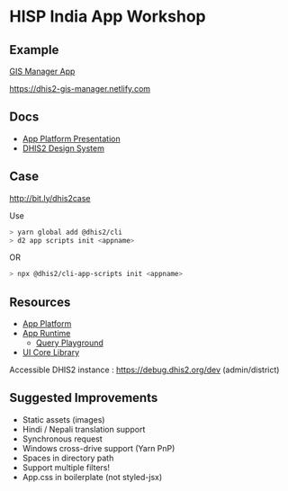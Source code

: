 # HISP India App Workshop

## Example

[GIS Manager App](./gis-manager)

https://dhis2-gis-manager.netlify.com

## Docs

- [App Platform Presentation](./docs/DHIS2-app-workshop.pdf)
- [DHIS2 Design System](./docs/DHIS2-design-system.pdf)

## Case

http://bit.ly/dhis2case

Use

```sh
> yarn global add @dhis2/cli
> d2 app scripts init <appname>
```

OR

```sh
> npx @dhis2/cli-app-scripts init <appname>
```

## Resources

- [App Platform](https://platform.dhis2.nu)
- [App Runtime](https://runtime.dhis2.nu)
  - [Query Playground](https://runtime.dhis2.nu/playground)
- [UI Core Library](https://ui-core.dhis2.nu)

Accessible DHIS2 instance : https://debug.dhis2.org/dev (admin/district)

## Suggested Improvements

- Static assets (images)
- Hindi / Nepali translation support
- Synchronous request
- Windows cross-drive support (Yarn PnP)
- Spaces in directory path
- Support multiple filters!
- App.css in boilerplate (not styled-jsx)
